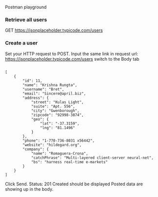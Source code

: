 Postman playground

### Retrieve all users
GET https://jsonplaceholder.typicode.com/users

### Create a user
Set your HTTP request to POST.
Input the same link in request url: https://jsonplaceholder.typicode.com/users
switch to the Body tab

```$xslt

[
    {
        "id": 11,
        "name": "Krishna Rungta",
        "username": "Bret",
        "email": "Sincere@april.biz",
        "address": {
            "street": "Kulas Light",
            "suite": "Apt. 556",
            "city": "Gwenborough",
            "zipcode": "92998-3874",
            "geo": {
                "lat": "-37.3159",
                "lng": "81.1496"
            }
        },
        "phone": "1-770-736-8031 x56442",
        "website": "hildegard.org",
        "company": {
            "name": "Romaguera-Crona",
            "catchPhrase": "Multi-layered client-server neural-net",
            "bs": "harness real-time e-markets"
        }
    }
]
```

Click Send.
Status: 201 Created should be displayed
Posted data are showing up in the body.

